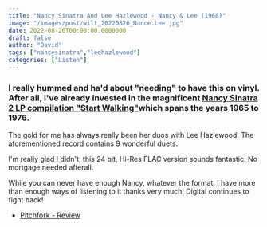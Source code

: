 ```yaml
---
title: "Nancy Sinatra And Lee Hazlewood - Nancy & Lee (1968)"
image: "/images/post/wilt_20220826_Nance.Lee.jpg"
date: 2022-08-26T00:00:00.0000000
draft: false
author: "David"
tags: ["nancysinatra","leehazlewood"]
categories: ["Listen"]
---
```

### I really hummed and ha'd about "needing" to have this on vinyl. After all, I've already invested in the magnificent [Nancy Sinatra 2 LP compilation "Start Walking"](http://www.shutupandlisten.co.nz/what-im-listening-too/2022/3/20/nancy-sinatra-start-walkin-1965-1976-2021)which spans the years 1965 to 1976.

 The gold for me has always really been her duos with Lee Hazlewood. The aforementioned record contains 9 wonderful duets. 

 I'm really glad I didn't, this 24 bit, Hi-Res FLAC version sounds fantastic. No mortgage needed afterall.

 While you can never have enough Nancy, whatever the format, I have more than enough ways of listening to it thanks very much. Digital continues to fight back!

-  [Pitchfork - Review](https://pitchfork.com/reviews/albums/nancy-sinatra-lee-hazlewood-nancy-and-lee/)